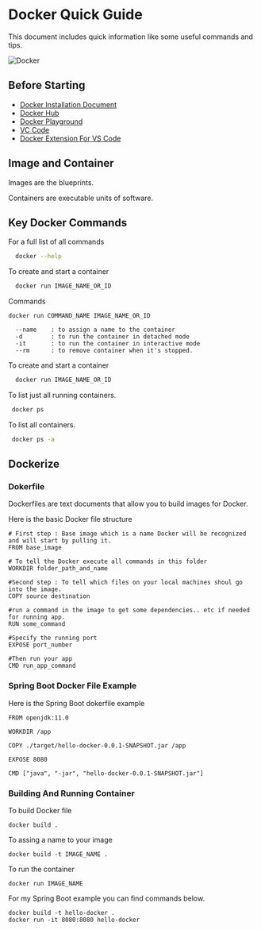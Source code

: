 
# Docker Quick Guide

This document includes quick information like some useful commands and tips.



![Docker](https://www.docker.com/wp-content/uploads/2022/03/horizontal-logo-monochromatic-white.png)


## Before Starting

 - [Docker Installation Document](https://docs.docker.com/get-docker/)
 - [Docker Hub](https://hub.docker.com/)
 - [Docker Playground](https://labs.play-with-docker.com/)
 - [VC Code](https://code.visualstudio.com/)
 - [Docker Extension For VS Code](https://marketplace.visualstudio.com/items?itemName=ms-azuretools.vscode-docker)
 
## Image and Container
Images are the blueprints.

Containers are executable units of software.


## Key Docker Commands

For a full list of all commands 
```bash
  docker --help
```

To create and start a container
```bash
  docker run IMAGE_NAME_OR_ID
```
Commands
``` 
docker run COMMAND_NAME IMAGE_NAME_OR_ID

  --name    : to assign a name to the container
  -d        : to run the container in detached mode
  -it       : to run the container in interactive mode
  --rm      : to remove container when it's stopped.

```

To create and start a container
```bash
  docker run IMAGE_NAME_OR_ID
```

To list just all running containers. 
```bash
 docker ps
```

To list all containers. 
```bash
 docker ps -a
```



## Dockerize

### Dokerfile

Dockerfiles are text documents that allow you to build images for Docker.

Here is the basic Docker file structure

```
# First step : Base image which is a name Docker will be recognized and will start by pulling it.
FROM base_image  

# To tell the Docker execute all commands in this folder
WORKDIR folder_path_and_name

#Second step : To tell which files on your local machines shoul go into the image.
COPY source destination

#run a command in the image to get some dependencies.. etc if needed for running app.
RUN some_command

#Specify the running port
EXPOSE port_number

#Then run your app
CMD run_app_command
```

### Spring Boot Docker File Example

Here is the Spring Boot dokerfile example

```
FROM openjdk:11.0  

WORKDIR /app

COPY ./target/hello-docker-0.0.1-SNAPSHOT.jar /app

EXPOSE 8080

CMD ["java", "-jar", "hello-docker-0.0.1-SNAPSHOT.jar"]
```
### Building And Running Container

To build Docker file
```
docker build .  
```
To assing a name to your image
```
docker build -t IMAGE_NAME .  
```
To run the container
```
docker run IMAGE_NAME  
```

For my Spring Boot example you can find commands below.
```
docker build -t hello-docker . 
docker run -it 8080:8080 hello-docker
```

